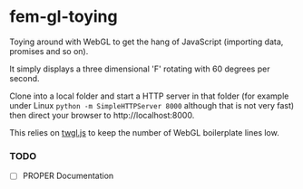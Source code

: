 # fem-gl-toying
Toying around with WebGL to get the hang of JavaScript (importing data, promises and so on).

It simply displays a three dimensional 'F' rotating with 60 degrees per second.

Clone into a local folder and start a HTTP server in that folder (for example under Linux 
`python -m SimpleHTTPServer 8000` although that is not very fast) then direct your browser
to http://localhost:8000.

This relies on [twgl.js](https://github.com/greggman/twgl.js/) to keep the number 
of WebGL boilerplate lines low.

### TODO

- [ ] PROPER Documentation
